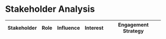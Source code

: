 # Stakeholder Analysis

| Stakeholder | Role | Influence | Interest | Engagement Strategy |
|-------------|------|-----------|----------|----------------------|
